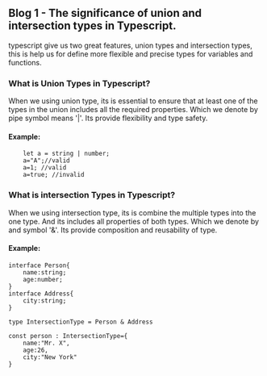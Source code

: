## Blog 1 - The significance of union and intersection types in Typescript.

typescript give us two great features, union types and intersection types, this is help us for define more flexible and precise types for variables and functions.

### What is Union Types in Typescript?

When we using union type, its is essential to ensure that at least one of the types in the union includes all the required properties.
Which we denote by pipe symbol means '|'.
Its provide flexibility and type safety.

#### Example:

```code
    let a = string | number;
    a="A";//valid
    a=1; //valid
    a=true; //invalid
```

### What is intersection Types in Typescript?

When we using intersection type, its is combine the multiple types into the one type. And its includes all properties of both types.
Which we denote by and symbol '&'.
Its provide composition and reusability of type.

#### Example:
```code
interface Person{
    name:string;
    age:number;
}
interface Address{
    city:string;
}

type IntersectionType = Person & Address

const person : IntersectionType={
    name:"Mr. X",
    age:26,
    city:"New York"
}
```
